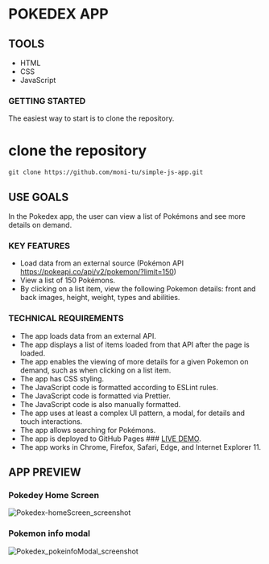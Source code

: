 # POKEDEX APP

## TOOLS

- HTML
- CSS
- JavaScript

### GETTING STARTED

The easiest way to start is to clone the repository.

# clone the repository

```
git clone https://github.com/moni-tu/simple-js-app.git
```

## USE GOALS

In the Pokedex app, the user can view a list of Pokémons and see more details on demand.

### KEY FEATURES

- Load data from an external source (Pokémon API https://pokeapi.co/api/v2/pokemon/?limit=150)
- View a list of 150 Pokémons.
- By clicking on a list item, view the following Pokemon details: front and back images, height, weight, types and abilities.

### TECHNICAL REQUIREMENTS

- The app loads data from an external API.
- The app displays a list of items loaded from that API after the page is loaded.
- The app enables the viewing of more details for a given Pokemon on demand, such as when clicking on a list item.
- The app has CSS styling.
- The JavaScript code is formatted according to ESLint rules.
- The JavaScript code is formatted via Prettier.
- The JavaScript code is also manually formatted.
- The app uses at least a complex UI pattern, a modal, for details and touch interactions.
- The app allows searching for Pokémons.
- The app is deployed to GitHub Pages ### <a href="https://moni-tu.github.io/simple-js-app/">LIVE DEMO</a>.
- The app works in Chrome, Firefox, Safari, Edge, and Internet Explorer 11.

## APP PREVIEW

### Pokedey Home Screen

![Pokedex-homeScreen_screenshot](https://user-images.githubusercontent.com/91124224/169838255-2532e586-2699-484c-b3ad-329668989001.png)

### Pokemon info modal

![Pokedex_pokeinfoModal_screenshot](https://user-images.githubusercontent.com/91124224/169838274-336abf96-f07c-4393-97a6-7142fa43ec53.png)
